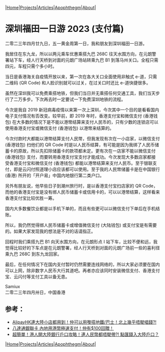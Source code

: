 |[Home](/README.md)|[Projects](/projects.md)|[Articles](/articles.md)|[Apophthegm](/apophthegm.md)|[About](/about.md)|

# 深圳福田一日游 2023 (支付篇)

二零二三年四月廿九日，五一黄金周第一日，我和朋友到深圳福田一日游。

我居住在东九龙，所以以两元乘车优惠乘搭九巴 268C 往天水围方向，在元朗警署站下车，经人行天桥到对面的元朗广场站转乘九巴 B1 到落马州关口。全程只需四元，车程只需个多小时。

当日是香港海关自疫情开放以来，第一次在各大关口全面使用非触式 e-道，只需二维码 (QR Code) 和人脸识别就可以过关，在过关口时还比 e-道快捷很多。

虽然在深圳我可以免费乘搭地铁，但我们当日并无乘搭任何交通工具，我们当天步行了二万多步。下次再去时一定要试一下免费深圳地铁的流程。

今次是我自 2019 新冠病毒疫情以来第一次上深圳，今次其中一个目的是看看国内电子支付情况有否改变。较早前，即 2019 年时，香港支付宝和微信支付 (香港钱包) 在大多数的情况下是不能以港幤结算来支付人民币的，只有少数的连锁店可以使用香港支付宝或微信支付 (香港钱包) 以港幤来结算的。

今次付款时大都能以港幤结算支付人民幤，但我发现有次在一小店家，以微信支付 (香港钱包) 扫他们的 QR Code 时是以人民币结算，有可能是因为我绑了人民币储蓄卡的原故，所以先扣除储蓄卡的款项都未定。更有次在一店家不能以微信支付 (香港钱包) 支付，而要转用香港支付宝支付才能成功。今次发现大多数店家都接受香港支付宝和微信支付 (香港钱包) 都能以港幤结算来支付人民币。至于银联支付，即是云闪付照道理小店应该都可以使用。至于我的人民幤储蓄卡是在中国银行 (香港) 所开的「开户易」中国内地银行第二类户口。

另外有朋友说，他早些日子到潮州旅行时，是以香港支付宝扫店家的 QR Code，而他的香港支付宝是没有绑人民币储蓄卡或信用卡的，可以以港幤结算，这样看来香港支付宝比较优胜一筹。

国内大多数餐饮业都是以手机下单的，而且有些更可以以微信支付下单后在手机结账。

所以，我仍然觉得绑人民币储蓄卡或增值微信支付 (大陆钱包) 或支付宝是有需要的。如果大家发现我的想法是不对的话请指正。

回程时我们乘搭九巴 B1 向天水围方向，在元朗形点 I 站下车，比较不便和远，我觉得比较好的下车点是在元朗警署，经人行天桥到对面的元朗广场前一些的喜利径乘九巴 268C 到东九龙回家。

最后，在任何情况下在国内支付暂时仍然需要连线网络的，所以大家必须要在国内可以上网，除非数字人民币大行其道吧。再者亦应该同时安装微信支付、香港支付宝、云闪付等支付工具以备无患。

Samiux    
二零二三年四月卅日，中国香港    

## 参考：

- [AlipayHK連大陸小店都用到！仲可以用嚟搭地鐵/巴士！北上幾乎唔駛唱錢?!](https://www.youtube.com/watch?v=tGDwynMg0X4)  
- [八達通銀聯卡 內地用港幣極速支付！仲有$100回贈！](https://www.youtube.com/watch?v=cbPmPKZy9M0)  
- [超簡單！港人開大陸銀行戶口攻略！連人民幣都唔駛帶?! 點匯錢入大陸戶口？](https://www.youtube.com/watch?v=7sNM1pcROYM)  

|[Home](/README.md)|[Projects](/projects.md)|[Articles](/articles.md)|[Apophthegm](/apophthegm.md)|[About](/about.md)|
